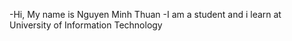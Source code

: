 -Hi, My name is Nguyen Minh Thuan
-I am a student and i learn at University of Information Technology
